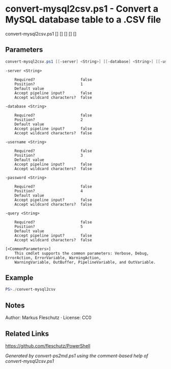 # convert-mysql2csv.ps1 - Convert a MySQL database table to a .CSV file

convert-mysql2csv.ps1 [<server>] [<database>] [<username>] [<password>] [<query>]

## Parameters
```powershell
convert-mysql2csv.ps1 [[-server] <String>] [[-database] <String>] [[-username] <String>] [[-password] <String>] [[-query] <String>] [<CommonParameters>]

```

```
-server <String>
    
    Required?                    false
    Position?                    1
    Default value                
    Accept pipeline input?       false
    Accept wildcard characters?  false
```

```
-database <String>
    
    Required?                    false
    Position?                    2
    Default value                
    Accept pipeline input?       false
    Accept wildcard characters?  false
```

```
-username <String>
    
    Required?                    false
    Position?                    3
    Default value                
    Accept pipeline input?       false
    Accept wildcard characters?  false
```

```
-password <String>
    
    Required?                    false
    Position?                    4
    Default value                
    Accept pipeline input?       false
    Accept wildcard characters?  false
```

```
-query <String>
    
    Required?                    false
    Position?                    5
    Default value                
    Accept pipeline input?       false
    Accept wildcard characters?  false
```

```
[<CommonParameters>]
    This cmdlet supports the common parameters: Verbose, Debug, ErrorAction, ErrorVariable, WarningAction, 
    WarningVariable, OutBuffer, PipelineVariable, and OutVariable.
```

## Example
```powershell
PS>./convert-mysql2csv
```


## Notes
Author: Markus Fleschutz · License: CC0

## Related Links
https://github.com/fleschutz/PowerShell

*Generated by convert-ps2md.ps1 using the comment-based help of convert-mysql2csv.ps1*
